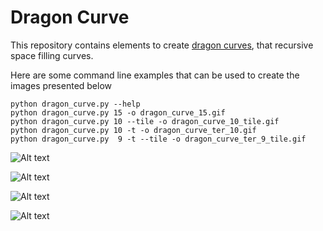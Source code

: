 # Dragon Curve

This repository contains elements to create
[dragon curves](https://en.wikipedia.org/wiki/Dragon_curve),
that recursive space filling curves.

Here are some command line examples that can be used to
create the images presented below

    python dragon_curve.py --help
    python dragon_curve.py 15 -o dragon_curve_15.gif
    python dragon_curve.py 10 --tile -o dragon_curve_10_tile.gif
    python dragon_curve.py 10 -t -o dragon_curve_ter_10.gif
    python dragon_curve.py  9 -t --tile -o dragon_curve_ter_9_tile.gif


![Alt text](https://upload.wikimedia.org/wikipedia/commons/3/3e/Dragon_curve_15.gif)

![Alt text](https://upload.wikimedia.org/wikipedia/commons/d/d9/Dragon_curve_10_tile.gif)

![Alt text](https://upload.wikimedia.org/wikipedia/commons/4/4b/Dragon_curve_ter_10.gif)

![Alt text](https://upload.wikimedia.org/wikipedia/commons/e/e4/Dragon_curve_ter_9_tile.gif)
